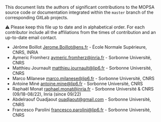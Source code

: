This document lists the authors of significant contributions to the MOPSA source code or documentation integrated within the `master` branch of the corresponding GitLab projects.

:warning: Please keep this file up to date and in alphabetical order.
 For each contributor include all the affiliations from the times of contribution and an up-to-date email contact.

- Jérôme Boillot <Jerome.Boillot@ens.fr> - École Normale Supérieure, CNRS, INRIA
- Aymeric Fromherz <aymeric.fromherz@inria.fr> - Sorbonne Université, CNRS
- Matthieu Journault <matthieu.journault@lip6.fr> - Sorbonne Université, CNRS
- Marco Milanese <marco.milanese@lip6.fr> - Sorbonne Université, CNRS
- Antoine Miné <antoine.mine@lip6.fr> - Sorbonne Université, CNRS
- Raphaël Monat <raphael.monat@inria.fr> - Sorbonne Université & CNRS (09/18-08/22), Inria (since 09/22)
- Abdelraouf Ouadjaout <ouadjaout@gmail.com> - Sorbonne Université, CNRS
- Francesco Parolini <francesco.parolini@lip6.fr> - Sorbonne Université, CNRS
